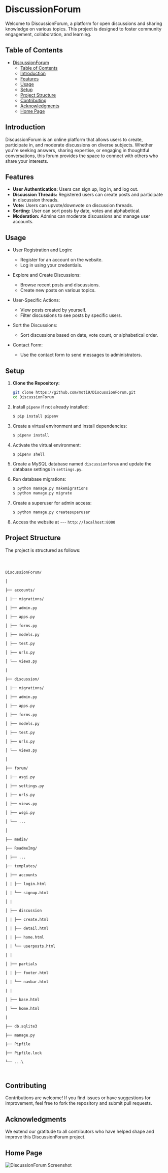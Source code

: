 # DiscussionForum

Welcome to DiscussionForum, a platform for open discussions and sharing knowledge on various topics. This project is designed to foster community engagement, collaboration, and learning.


## Table of Contents

- [DiscussionForum](#discussionforum)
  - [Table of Contents](#table-of-contents)
  - [Introduction](#introduction)
  - [Features](#features)
  - [Usage](#usage)
  - [Setup](#setup)
  - [Project Structure](#project-structure)
  - [Contributing](#contributing)
  - [Acknowledgments](#acknowledgments)
  - [Home Page](#home-page)

## Introduction

DiscussionForum is an online platform that allows users to create, participate in, and moderate discussions on diverse subjects. Whether you're seeking answers, sharing expertise, or engaging in thoughtful conversations, this forum provides the space to connect with others who share your interests.

## Features

- **User Authentication:** Users can sign up, log in, and log out.
- **Discussion Threads:** Registered users can create posts and participate in discussion threads.
- **Vote:** Users can upvote/downvote on discussion threads.
- **Sorting:** User can sort posts by date, votes and alphabetical.
- **Moderation:** Admins can moderate discussions and manage user accounts.

## Usage
- User Registration and Login:
  - Register for an account on the website.
  - Log in using your credentials.
  
- Explore and Create Discussions:
  - Browse recent posts and discussions.
  - Create new posts on various topics.

- User-Specific Actions:
    - View posts created by yourself.
    - Filter discussions to see posts by specific users.
  
- Sort the Discussions:
    - Sort discussions based on date, vote count, or alphabetical order.

- Contact Form:
    - Use the contact form to send messages to administrators.

## Setup

1. **Clone the Repository:**

   ```bash
   git clone https://github.com/moti9/DiscussionForum.git
   cd DiscussionForum
    ```
2. Install `pipenv` if not already installed:
    ```bash 
    $ pip install pipenv 
    ```

3. Create a virtual environment and install dependencies:
    ```bash
    $ pipenv install
    ```

4. Activate the virtual environment:
    ```bash
    $ pipenv shell
    ```

5. Create a MySQL database named `discussionforum` and update the database settings in `settings.py`.

6. Run database migrations:
    ```bash
    $ python manage.py makemigrations
    $ python manage.py migrate
    ```

7. Create a superuser for admin access:
    ```bash
    $ python manage.py createsuperuser
    ```

9. Access the website at --- `http://localhost:8000`

## Project Structure

The project is structured as follows:

<code>

DiscussionForum/\
│\
├── accounts/\
│ ├── migrations/\
│ ├── admin.py\
│ ├── apps.py\
│ ├── forms.py\
│ ├── models.py\
│ ├── test.py\
│ ├── urls.py\
│ └── views.py\
|\
├── discussion/\
│ ├── migrations/\
│ ├── admin.py\
│ ├── apps.py\
│ ├── forms.py\
│ ├── models.py\
│ ├── test.py\
│ ├── urls.py\
│ └── views.py\
│\
├── forum/\
│ ├── asgi.py\
│ ├── settings.py\
│ ├── urls.py\
│ ├── views.py\
│ ├── wsgi.py\
│ └── ...\
│\
├── media/\
├── ReadmeImg/\
│ ├── ...\
├── templates/\
│ ├── accounts\
│ | ├── login.html\
│ | └── signup.html\
│ |\
│ ├── discussion\
│ | ├── create.html\
│ | ├── detail.html\
│ | ├── home.html\
│ | └── userposts.html\
│ |\
│ ├── partials\
│ | ├── footer.html\
│ | └── navbar.html\
| |\
│ ├── base.html\
│ └── home.html\
|\
├── db.sqlite3\
├── manage.py\
├── Pipfile\
├── Pipfile.lock\
└── ...\

</code>

## Contributing
Contributions are welcome! If you find issues or have suggestions for improvement, feel free to fork the repository and submit pull requests.

## Acknowledgments
We extend our gratitude to all contributors who have helped shape and improve this DiscussionForum project.

## Home Page

![DiscussionForum Screenshot](ReadmeImg/HomePage.png)